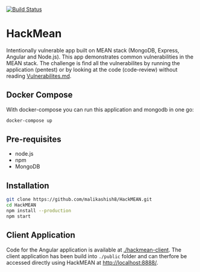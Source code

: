 [![Build Status](https://travis-ci.com/malikashish8/HackMEAN.svg?branch=master)](https://travis-ci.com/malikashish8/HackMEAN)

# HackMean

Intentionally vulnerable app built on MEAN stack (MongoDB, Express, Angular and Node.js). This app demonstrates common vulnerabilities in the MEAN stack. The challenge is find all the vulnerabilites by running the application (pentest) or by looking at the code (code-review) without reading [Vulnerabilites.md](./Vulnerabilites.md).

## Docker Compose

With docker-compose you can run this application and mongodb in one go:

```bash
docker-compose up
```

## Pre-requisites

- node.js
- npm
- MongoDB

## Installation

```bash
git clone https://github.com/malikashish8/HackMEAN.git
cd HackMEAN
npm install --production
npm start
```

## Client Application

Code for the Angular application is available at [./hackmean-client](./hackmean-client). The client application has been build into `./public` folder and can therfore be accessed directly using HackMEAN at [http://localhost:8888/](http://localhost:8888).
